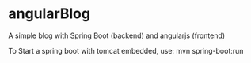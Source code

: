 # angularBlog
A simple blog with Spring Boot (backend) and angularjs (frontend)


To Start a spring boot with tomcat embedded, use: mvn spring-boot:run

